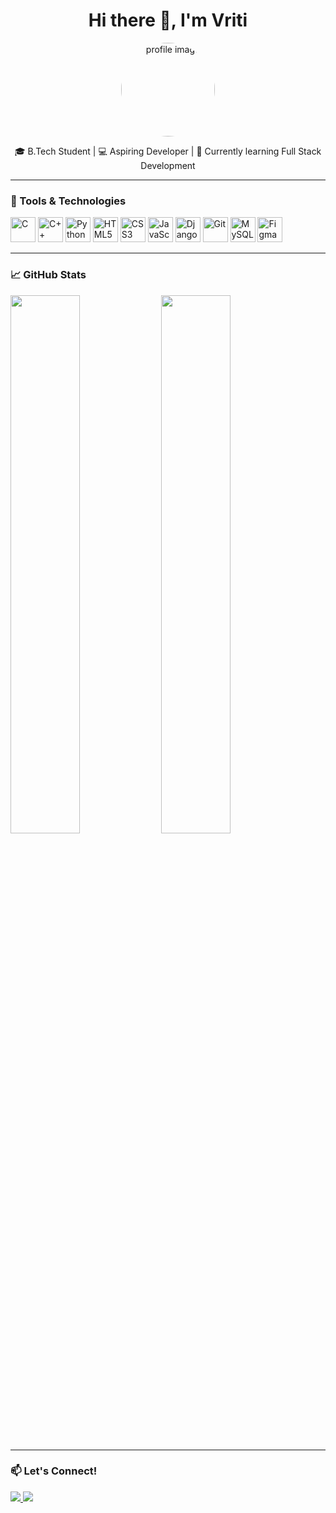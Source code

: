 <h1 align="center">Hi there 👋, I'm Vriti</h1>

<p align="center">
  <img src="https://avatars.githubusercontent.com/u/your-github-id" width="150" style="border-radius: 50%" alt="profile image"/>
</p>

<p align="center">
  🎓 B.Tech Student | 💻 Aspiring Developer | 🌱 Currently learning Full Stack Development  
</p>

---

### 🔧 Tools & Technologies

<p align="left">
  <img src="https://cdn.jsdelivr.net/gh/devicons/devicon/icons/c/c-original.svg" title="C" width="40"/>
  <img src="https://cdn.jsdelivr.net/gh/devicons/devicon/icons/cplusplus/cplusplus-original.svg" title="C++" width="40"/>
  <img src="https://cdn.jsdelivr.net/gh/devicons/devicon/icons/python/python-original.svg" title="Python" width="40"/>
  <img src="https://cdn.jsdelivr.net/gh/devicons/devicon/icons/html5/html5-original.svg" title="HTML5" width="40"/>
  <img src="https://cdn.jsdelivr.net/gh/devicons/devicon/icons/css3/css3-original.svg" title="CSS3" width="40"/>
  <img src="https://cdn.jsdelivr.net/gh/devicons/devicon/icons/javascript/javascript-original.svg" title="JavaScript" width="40"/>
  <img src="https://cdn.jsdelivr.net/gh/devicons/devicon/icons/django/django-plain.svg" title="Django" width="40"/>
  <img src="https://cdn.jsdelivr.net/gh/devicons/devicon/icons/git/git-original.svg" title="Git" width="40"/>
  <img src="https://cdn.jsdelivr.net/gh/devicons/devicon/icons/mysql/mysql-original.svg" title="MySQL" width="40"/>
  <img src="https://cdn.jsdelivr.net/gh/devicons/devicon/icons/figma/figma-original.svg" title="Figma" width="40"/>
</p>

---

### 📈 GitHub Stats

<p align="left">
  <img src="https://github-readme-stats.vercel.app/api?username=Vriti1203&show_icons=true&theme=tokyonight" width="47%" />
  <img src="https://github-readme-stats.vercel.app/api/top-langs/?username=Vriti1203&layout=compact&theme=tokyonight" width="47%" />
</p>

---

### 📫 Let's Connect!

<p align="left">
  <a href="https://www.linkedin.com/in/your-linkedin-id" target="_blank">
    <img src="https://img.shields.io/badge/LinkedIn-blue?logo=linkedin&style=for-the-badge" />
  </a>
  <a href="mailto:your@email.com" target="_blank">
    <img src="https://img.shields.io/badge/Gmail-red?logo=gmail&style=for-the-badge" />
  </a>
</p>
